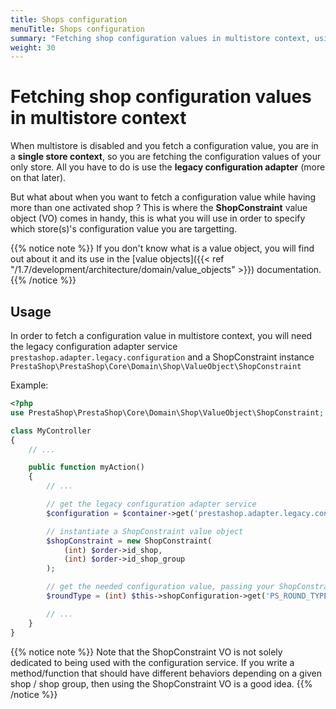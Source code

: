 ```yaml
---
title: Shops configuration
menuTitle: Shops configuration
summary: "Fetching shop configuration values in multistore context, using the ShopConstraint value object"
weight: 30
---
```


# Fetching shop configuration values in multistore context

When multistore is disabled and you fetch a configuration value, you are in a **single store context**, so you are fetching the configuration values of your only store. All you have to do is use the **legacy configuration adapter** (more on that later).

But what about when you want to fetch a configuration value while having more than one activated shop ? This is where the **ShopConstraint** value object (VO) comes in handy, this is what you will use in order to specify which store(s)'s configuration value you are targetting.

{{% notice note %}}
If you don't know what is a value object, you will find out about it and its use in the [value objects]({{< ref "/1.7/development/architecture/domain/value_objects" >}}) documentation.
{{% /notice %}}

## Usage

In order to fetch a configuration value in multistore context, you will need the legacy configuration adapter service `prestashop.adapter.legacy.configuration` and a ShopConstraint instance `PrestaShop\PrestaShop\Core\Domain\Shop\ValueObject\ShopConstraint`

Example:

```php
<?php
use PrestaShop\PrestaShop\Core\Domain\Shop\ValueObject\ShopConstraint;

class MyController
{
    // ...

    public function myAction()
    {
        // ...

        // get the legacy configuration adapter service
        $configuration = $container->get('prestashop.adapter.legacy.configuration');

        // instantiate a ShopConstraint value object
        $shopConstraint = new ShopConstraint(
            (int) $order->id_shop,
            (int) $order->id_shop_group
        );

        // get the needed configuration value, passing your ShopConstraint object as a third parameter
        $roundType = (int) $this->shopConfiguration->get('PS_ROUND_TYPE', null, $shopConstraint);

        // ...
    }
}
```

{{% notice note %}}
Note that the ShopConstraint VO is not solely dedicated to being used with the configuration service. If you write a method/function that should have different behaviors depending on a given shop / shop group, then using the ShopConstraint VO is a good idea.
{{% /notice %}}